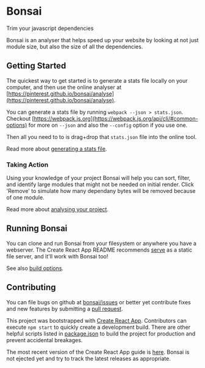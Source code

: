 # Bonsai

Trim your javascript dependencies

Bonsai is an analyser that helps speed up your website by looking at not just module size, but also the size of all the dependencies.

## Getting Started

The quickest way to get started is to generate a stats file locally on your computer, and then use the online analyser at [https://pinterest.github.io/bonsai/analyse](https://pinterest.github.io/bonsai/analyse).

You can generate a stats file by running `webpack --json > stats.json`. Checkout [https://webpack.js.org](https://webpack.js.org/api/cli/#common-options) for more on `--json` and also the `--config` option if you use one.

Then all you need to to is drag+drop that `stats.json` file into the online tool.

Read more about [generating a stats file](`stats-files.md`).

### Taking Action

Using your knowledge of your project Bonsai will help you can sort, filter, and identify large modules that might not be needed on initial render. Click 'Remove' to simulate how many dependany bytes will be removed because of one module.

Read more about [analysing your project](analysing.md).

## Running Bonsai

You can clone and run Bonsai from your filesystem or anywhere you have a webserver. The Create React App README recommends [serve](https://github.com/zeit/serve) as a static file server, and it'll work with Bonsai too!

See also [build options](build-options.md).

## Contributing

You can file bugs on github at [bonsai/issues](https://github.com/pinterest/bonsai/issues) or better yet contribute fixes and new features by submitting a [pull request](https://github.com/pinterest/bonsai/pulls).

This project was bootstrapped with [Create React App](https://github.com/facebookincubator/create-react-app). Contributors can execute `npm start` to quickly create a development build. There are other helpful scripts listed in [package.json](https://github.com/pinterest/bonsai/blob/master/package.json#L18-L39) to build the project for production and prevent accidental breakages.

The most recent version of the Create React App guide is [here](https://github.com/facebookincubator/create-react-app/blob/master/packages/react-scripts/template/README.md). Bonsai is not ejected yet and try to track the latest releases as appropriate.
